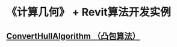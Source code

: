 # 《计算几何》 + Revit算法开发实例

## [ConvertHullAlgorithm （凸包算法）](https://github.com/imkcrevit/bimath.github.io/blob/main/ConvertHullAlgorithm.md)
